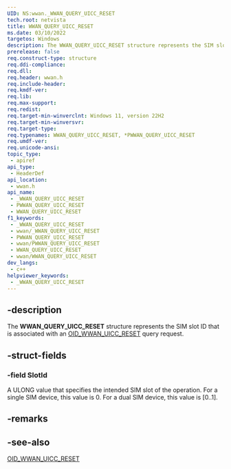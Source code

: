```yaml
---
UID: NS:wwan._WWAN_QUERY_UICC_RESET
tech.root: netvista
title: WWAN_QUERY_UICC_RESET
ms.date: 03/10/2022
targetos: Windows
description: The WWAN_QUERY_UICC_RESET structure represents the SIM slot ID that is associated with an OID_WWAN_UICC_RESET query request.
prerelease: false
req.construct-type: structure
req.ddi-compliance: 
req.dll: 
req.header: wwan.h
req.include-header: 
req.kmdf-ver: 
req.lib: 
req.max-support: 
req.redist: 
req.target-min-winverclnt: Windows 11, version 22H2 
req.target-min-winversvr: 
req.target-type: 
req.typenames: WWAN_QUERY_UICC_RESET, *PWWAN_QUERY_UICC_RESET
req.umdf-ver: 
req.unicode-ansi: 
topic_type:
 - apiref
api_type:
 - HeaderDef
api_location:
 - wwan.h
api_name:
 - _WWAN_QUERY_UICC_RESET
 - PWWAN_QUERY_UICC_RESET
 - WWAN_QUERY_UICC_RESET
f1_keywords:
 - _WWAN_QUERY_UICC_RESET
 - wwan/_WWAN_QUERY_UICC_RESET
 - PWWAN_QUERY_UICC_RESET
 - wwan/PWWAN_QUERY_UICC_RESET
 - WWAN_QUERY_UICC_RESET
 - wwan/WWAN_QUERY_UICC_RESET
dev_langs:
 - c++
helpviewer_keywords:
 - _WWAN_QUERY_UICC_RESET
---
```


## -description

The **WWAN_QUERY_UICC_RESET** structure represents the SIM slot ID that is associated with an [OID_WWAN_UICC_RESET](/windows-hardware/drivers/network/oid-wwan-uicc-reset) query request.

## -struct-fields

### -field SlotId

A ULONG value that specifies the intended SIM slot of the operation. For a single SIM device, this value is 0. For a dual SIM device, this value is [0..1].

## -remarks

## -see-also

[OID_WWAN_UICC_RESET](/windows-hardware/drivers/network/oid-wwan-uicc-reset)